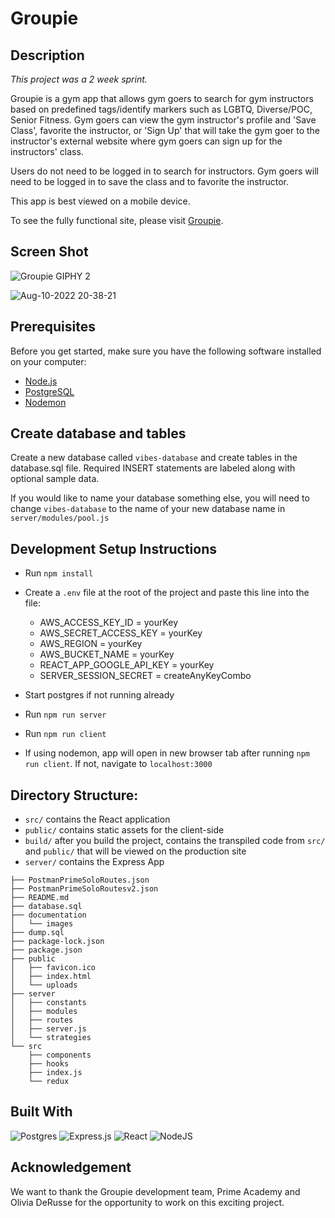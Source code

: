 
# Groupie

## Description

_This project was a 2 week sprint._

Groupie is a gym app that allows gym goers to search for gym instructors based on predefined tags/identify markers such as LGBTQ, Diverse/POC, Senior Fitness. Gym goers can view the gym instructor's profile and 'Save Class', favorite the instructor, or 'Sign Up' that will take the gym goer to the instructor's external website where gym goers can sign up for the instructors' class. 

Users do not need to be logged in to search for instructors. Gym goers will need to be logged in to save the class and to favorite the instructor.

This app is best viewed on a mobile device. 

To see the fully functional site, please visit [Groupie](https://dry-crag-81755.herokuapp.com/#/home).

## Screen Shot

![Groupie GIPHY 2](https://user-images.githubusercontent.com/109628257/184051065-a5c34384-5bd3-4b95-a5ab-d0f11d422175.gif)


![Aug-10-2022 20-38-21](https://user-images.githubusercontent.com/109628257/184050698-3287640d-ca6a-4409-b7fe-f42448ea25c7.gif)

## Prerequisites

Before you get started, make sure you have the following software installed on your computer:

- [Node.js](https://nodejs.org/en/)
- [PostgreSQL](https://www.postgresql.org/)
- [Nodemon](https://nodemon.io/)

## Create database and tables

Create a new database called `vibes-database` and create tables in the database.sql file. Required INSERT statements are labeled along with optional sample data.

If you would like to name your database something else, you will need to change `vibes-database` to the name of your new database name in `server/modules/pool.js`

## Development Setup Instructions

- Run `npm install`
- Create a `.env` file at the root of the project and paste this line into the file:
    - AWS_ACCESS_KEY_ID = yourKey
    - AWS_SECRET_ACCESS_KEY = yourKey
    - AWS_REGION = yourKey
    - AWS_BUCKET_NAME = yourKey
    - REACT_APP_GOOGLE_API_KEY = yourKey
    - SERVER_SESSION_SECRET = createAnyKeyCombo

- Start postgres if not running already 
- Run `npm run server`
- Run `npm run client`
- If using nodemon, app will open in new browser tab after running `npm run client`. If not, navigate to `localhost:3000`

## Directory Structure:

- `src/` contains the React application
- `public/` contains static assets for the client-side
- `build/` after you build the project, contains the transpiled code from `src/` and `public/` that will be viewed on the production site
- `server/` contains the Express App

```
├── PostmanPrimeSoloRoutes.json
├── PostmanPrimeSoloRoutesv2.json
├── README.md
├── database.sql
├── documentation
│   └── images
├── dump.sql
├── package-lock.json
├── package.json
├── public
│   ├── favicon.ico
│   ├── index.html
│   └── uploads
├── server
│   ├── constants
│   ├── modules
│   ├── routes
│   ├── server.js
│   └── strategies
└── src
    ├── components
    ├── hooks
    ├── index.js
    └── redux
```

## Built With

![Postgres](https://img.shields.io/badge/postgres-%23316192.svg?style=for-the-badge&logo=postgresql&logoColor=white)
![Express.js](https://img.shields.io/badge/express.js-%23404d59.svg?style=for-the-badge&logo=express&logoColor=%2361DAFB)
![React](https://img.shields.io/badge/react-%2320232a.svg?style=for-the-badge&logo=react&logoColor=%2361DAFB)
![NodeJS](https://img.shields.io/badge/node.js-6DA55F?style=for-the-badge&logo=node.js&logoColor=white)


## Acknowledgement

We want to thank the Groupie development team, Prime Academy and Olivia DeRusse for the opportunity to work on this exciting project. 
